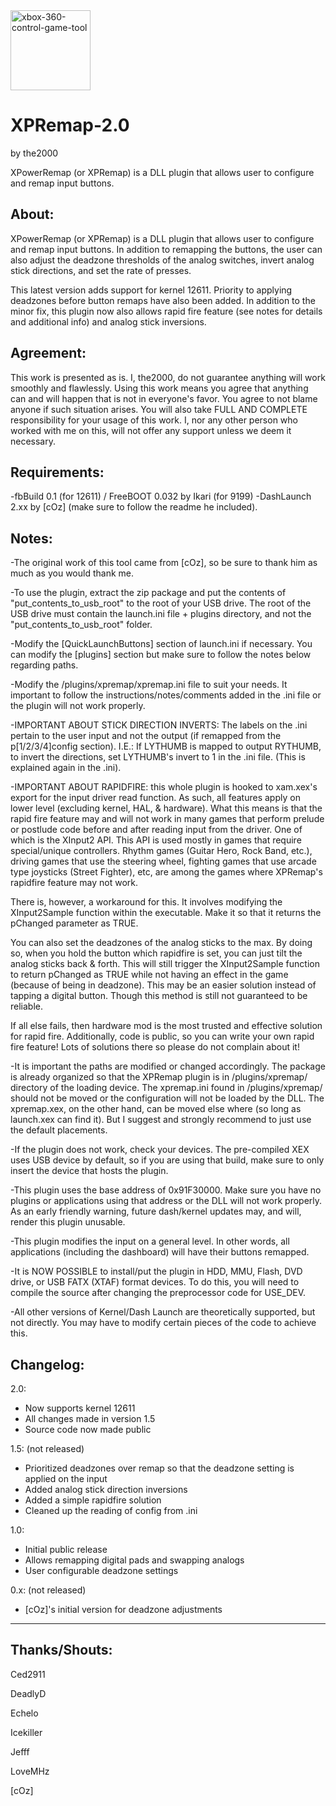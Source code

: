 <img width="128" alt="xbox-360-control-game-tool" src="https://github.com/user-attachments/assets/23e3f696-c71f-4920-8ba8-8920c937d7a8">

# XPRemap-2.0
by the2000

XPowerRemap (or XPRemap) is a DLL plugin that allows user to configure and remap input buttons.

About:
--------------------------------------------------------------------------------
XPowerRemap (or XPRemap) is a DLL plugin that allows user to configure and remap
input buttons. In addition to remapping the buttons, the user can also adjust
the deadzone thresholds of the analog switches, invert analog stick directions,
and set the rate of presses.

This latest version adds support for kernel 12611. Priority to applying
deadzones before button remaps have also been added. In addition to the minor
fix, this plugin now also allows rapid fire feature (see notes for details and
additional info) and analog stick inversions.

Agreement:
--------------------------------------------------------------------------------
This work is presented as is. I, the2000, do not guarantee anything will work
smoothly and flawlessly. Using this work means you agree that anything can and
will happen that is not in everyone's favor. You agree to not blame anyone if
such situation arises. You will also take FULL AND COMPLETE responsibility for
your usage of this work. I, nor any other person who worked with me on this,
will not offer any support unless we deem it necessary.

Requirements:
--------------------------------------------------------------------------------
-fbBuild 0.1 (for 12611) / FreeBOOT 0.032 by Ikari (for 9199)
-DashLaunch 2.xx by [cOz] (make sure to follow the readme he included).

Notes:
--------------------------------------------------------------------------------
-The original work of this tool came from [cOz], so be sure to thank him as much
as you would thank me.

-To use the plugin, extract the zip package and put the contents of
"put_contents_to_usb_root" to the root of your USB drive. The root of the USB
drive must contain the launch.ini file + plugins directory, and not the
"put_contents_to_usb_root" folder.

-Modify the [QuickLaunchButtons] section of launch.ini if necessary. You can
modify the [plugins] section but make sure to follow the notes below regarding
paths.

-Modify the /plugins/xpremap/xpremap.ini file to suit your needs. It important
to follow the instructions/notes/comments added in the .ini file or the plugin
will not work properly.

-IMPORTANT ABOUT STICK DIRECTION INVERTS: The labels on the .ini pertain to the
user input and not the output (if remapped from the p[1/2/3/4]config section).
I.E.: If LYTHUMB is mapped to output RYTHUMB, to invert the directions, set
LYTHUMB's invert to 1 in the .ini file. (This is explained again in the .ini).

-IMPORTANT ABOUT RAPIDFIRE: this whole plugin is hooked to xam.xex's export for
the input driver read function. As such, all features apply on lower level 
(excluding kernel, HAL, & hardware). What this means is that the rapid fire
feature may and will not work in many games that perform prelude or postlude
code before and after reading input from the driver. One of which is the XInput2
API. This API is used mostly in games that require special/unique controllers.
Rhythm games (Guitar Hero, Rock Band, etc.), driving games that use the steering
wheel, fighting games that use arcade type joysticks (Street Fighter), etc, are
among the games where XPRemap's rapidfire feature may not work.

There is, however, a workaround for this. It involves modifying the
XInput2Sample function within the executable. Make it so that it returns the
pChanged parameter as TRUE.

You can also set the deadzones of the analog sticks to the max. By doing so,
when you hold the button which rapidfire is set, you can just tilt the analog
sticks back & forth. This will still trigger the XInput2Sample function to
return pChanged as TRUE while not having an effect in the game (because of
being in deadzone). This may be an easier solution instead of tapping a digital
button. Though this method is still not guaranteed to be reliable.

If all else fails, then hardware mod is the most trusted and effective solution
for rapid fire. Additionally, code is public, so you can write your own rapid
fire feature! Lots of solutions there so please do not complain about it!

-It is important the paths are modified or changed accordingly. The package is
already organized so that the XPRemap plugin is in /plugins/xpremap/ directory
of the loading device. The xpremap.ini found in /plugins/xpremap/ should not be
moved or the configuration will not be loaded by the DLL. The xpremap.xex, on
the other hand, can be moved else where (so long as launch.xex can find it). But
I suggest and strongly recommend to just use the default placements.

-If the plugin does not work, check your devices. The pre-compiled XEX uses
USB device by default, so if you are using that build, make sure to only insert
the device that hosts the plugin.

-This plugin uses the base address of 0x91F30000. Make sure you have no plugins
or applications using that address or the DLL will not work properly. As an
early friendly warning, future dash/kernel updates may, and will, render this
plugin unusable.

-This plugin modifies the input on a general level. In other words, all
applications (including the dashboard) will have their buttons remapped.

-It is NOW POSSIBLE to install/put the plugin in HDD, MMU, Flash, DVD drive, or
USB FATX (XTAF) format devices. To do this, you will need to compile the source
after changing the preprocessor code for USE_DEV.

-All other versions of Kernel/Dash Launch are theoretically supported, but not
directly. You may have to modify certain pieces of the code to achieve this.

Changelog:
--------------------------------------------------------------------------------
2.0:
  - Now supports kernel 12611
  - All changes made in version 1.5
  - Source code now made public

1.5: (not released)
  - Prioritized deadzones over remap so that the deadzone setting is applied on
    the input
  - Added analog stick direction inversions
  - Added a simple rapidfire solution
  - Cleaned up the reading of config from .ini

1.0:
  - Initial public release
  - Allows remapping digital pads and swapping analogs
  - User configurable deadzone settings

0.x: (not released)
  - [cOz]'s initial version for deadzone adjustments

--------------------------------------------------------------------------------
Thanks/Shouts:
--------------------------------------------------------------------------------
Ced2911

DeadlyD

Echelo

Icekiller

Jefff

LoveMHz

[cOz]
